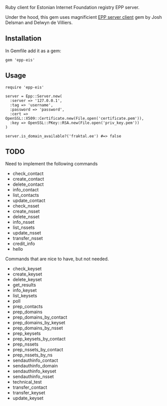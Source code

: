 Ruby client for Estonian Internet Foundation registry EPP server.

Under the hood, this gem uses magnificient [EPP server client](https://github.com/ultraspeed/epp) gem by Josh Delsman and Delwyn de Villiers.

## Installation

In Gemfile add it as a gem:

    gem 'epp-eis'

## Usage

    require 'epp-eis'

    server = Epp::Server.new(
      :server => '127.0.0.1',
      :tag => 'username',
      :password => 'password',
      :cert => OpenSSL::X509::Certificate.new(File.open('certificate.pem')),
      :key => OpenSSL::PKey::RSA.new(File.open('priv_key.pem'))
    )
    
    server.is_domain_available?('fraktal.ee') #=> false
    
## TODO

Need to implement the following commands

* check_contact
* create_contact
* delete_contact
* info_contact
* list_contacts
* update_contact
* check_nsset
* create_nsset
* delete_nsset
* info_nsset
* list_nssets
* update_nsset
* transfer_nsset
* credit_info
* hello

Commands that are nice to have, but not needed.

* check_keyset
* create_keyset
* delete_keyset
* get_results
* info_keyset
* list_keysets
* poll
* prep_contacts
* prep_domains
* prep_domains_by_contact
* prep_domains_by_keyset
* prep_domains_by_nsset
* prep_keysets
* prep_keysets_by_contact
* prep_nssets
* prep_nssets_by_contact
* prep_nssets_by_ns
* sendauthinfo_contact
* sendauthinfo_domain
* sendauthinfo_keyset
* sendauthinfo_nsset
* technical_test
* transfer_contact
* transfer_keyset
* update_keyset
